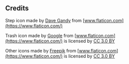 

## Credits
Step icon made by [Dave Gandy](https://www.flaticon.com/authors/dave-gandy) from [www.flaticon.com](https://www.flaticon.com/)

Trash icon made by [Google](https://www.flaticon.com/authors/google) from [www.flaticon.com](https://www.flaticon.com/) is licensed by [CC 3.0 BY](http://creativecommons.org/licenses/by/3.0/)

Other icons made by [Freepik](http://www.freepik.com) from [www.flaticon.com](https://www.flaticon.com/) is licensed by [CC 3.0 BY](http://creativecommons.org/licenses/by/3.0/)
